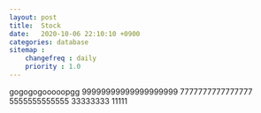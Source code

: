 ```yaml
---
layout: post
title:  Stock
date:   2020-10-06 22:10:10 +0900
categories: database
sitemap :
    changefreq : daily
    priority : 1.0
---
```




gogogogooooopgg
99999999999999999999
7777777777777777
5555555555555
33333333
11111